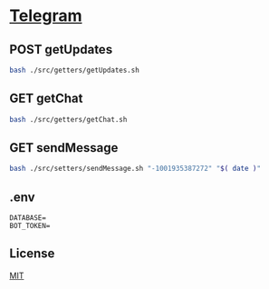 # [Telegram](https://core.telegram.org/bots/api)

## POST getUpdates

```sh
bash ./src/getters/getUpdates.sh
```

## GET getChat

```sh
bash ./src/getters/getChat.sh
```

## GET sendMessage

```sh
bash ./src/setters/sendMessage.sh "-1001935387272" "$( date )"
```

## .env

```
DATABASE=
BOT_TOKEN=

```

## License

[MIT](./LICENSE)

